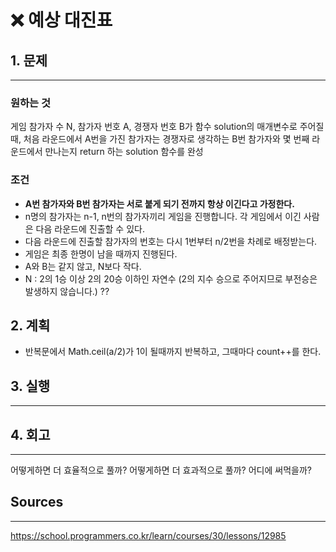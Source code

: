 # ❌ 예상 대진표

## 1. 문제

---

### 원하는 것

게임 참가자 수 N, 참가자 번호 A, 경쟁자 번호 B가 함수 solution의 매개변수로 주어질 때, 처음 라운드에서 A번을 가진 참가자는 경쟁자로 생각하는 B번 참가자와 몇 번째 라운드에서 만나는지 return 하는 solution 함수를 완성

### 조건

- **A번 참가자와 B번 참가자는 서로 붙게 되기 전까지 항상 이긴다고 가정한다.**
- n명의 참가자는 n-1, n번의 참가자끼리 게임을 진행합니다. 각 게임에서 이긴 사람은 다음 라운드에 진출할 수 있다.
- 다음 라운드에 진출할 참가자의 번호는 다시 1번부터 n/2번을 차례로 배정받는다.
- 게임은 최종 한명이 남을 때까지 진행된다.
- A와 B는 같지 않고, N보다 작다.
- N : 2의 1승 이상 2의 20승 이하인 자연수 (2의 지수 승으로 주어지므로 부전승은 발생하지 않습니다.) ??

## 2. 계획

- 반복문에서 Math.ceil(a/2)가 1이 될때까지 반복하고, 그때마다 count++를 한다.

## 3. 실행

---

## 4. 회고

---

어떻게하면 더 효율적으로 풀까?
어떻게하면 더 효과적으로 풀까?
어디에 써먹을까?

## Sources

---

https://school.programmers.co.kr/learn/courses/30/lessons/12985
